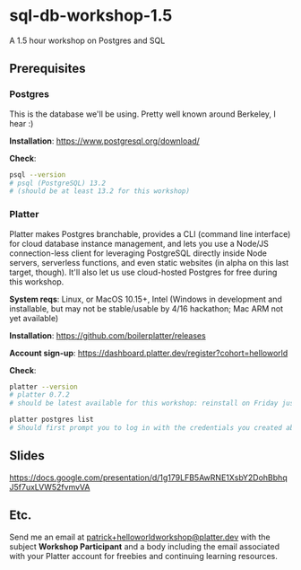# sql-db-workshop-1.5
A 1.5 hour workshop on Postgres and SQL

## Prerequisites

### Postgres

This is the database we'll be using. Pretty well known around Berkeley, I hear :)

**Installation**: <https://www.postgresql.org/download/> 

**Check**:

```bash
psql --version
# psql (PostgreSQL) 13.2
# (should be at least 13.2 for this workshop)
```

### Platter

Platter makes Postgres branchable, provides a CLI (command line interface) for cloud database instance management, and lets you use a Node/JS connection-less client for leveraging PostgreSQL directly inside Node servers, serverless functions, and even static websites (in alpha on this last target, though). It'll also let us use cloud-hosted Postgres for free during this workshop.

**System reqs**: Linux, or MacOS 10.15+, Intel (Windows in development and installable, but may not be stable/usable by 4/16 hackathon; Mac ARM not yet available)

**Installation**: <https://github.com/boilerplatter/releases>

**Account sign-up**: <https://dashboard.platter.dev/register?cohort=helloworld>

**Check**:

```bash
platter --version
# platter 0.7.2
# should be latest available for this workshop: reinstall on Friday just to make sure.

platter postgres list
# Should first prompt you to log in with the credentials you created above in account sign-up; OK to have an error here after sign-in if you don't yet have any Platter databases, though. See https://docs.platter.dev/cli if you want to explore ahead of time, ignoring all the npm/npx specific parts.
```

## Slides

https://docs.google.com/presentation/d/1g179LFB5AwRNE1XsbY2DohBbhqJ5f7uxLVW52fvmvVA

## Etc.

Send me an email at <patrick+helloworldworkshop@platter.dev> with the subject **Workshop Participant** and a body including the email associated with your Platter account for freebies and continuing learning resources.
